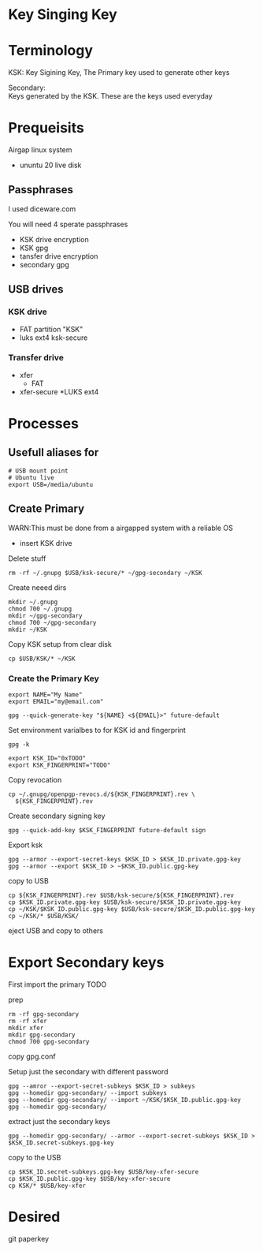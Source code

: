 # Key Singing Key 


# Terminology

KSK:
 Key Sigining Key,  The Primary key used to generate other keys

Secondary:  
  Keys generated by the KSK.  These are the keys used everyday

# Prequeisits

Airgap linux system

* ununtu 20 live disk


## Passphrases

I used diceware.com

You will need 4 sperate passphrases

* KSK drive encryption
* KSK gpg
* tansfer drive encryption 
* secondary gpg  

## USB drives

### KSK drive

* FAT partition "KSK"
* luks ext4 ksk-secure

### Transfer drive

* xfer
  * FAT
* xfer-secure
  *LUKS ext4
# Processes

## Usefull aliases for 

```
# USB mount point
# Ubuntu live
export USB=/media/ubuntu

```




## Create Primary

WARN:This must be done from a airgapped system with a reliable OS

* insert KSK drive

Delete stuff

```
rm -rf ~/.gnupg $USB/ksk-secure/* ~/gpg-secondary ~/KSK
```

Create neeed dirs

``` 
mkdir ~/.gnupg 
chmod 700 ~/.gnupg
mkdir ~/gpg-secondary
chmod 700 ~/gpg-secondary
mkdir ~/KSK
```

Copy KSK setup from clear disk

```
cp $USB/KSK/* ~/KSK
```


### Create the Primary Key

```
export NAME="My Name"
export EMAIL="my@email.com"
```

```
gpg --quick-generate-key "${NAME} <${EMAIL}>" future-default

```

Set environment varialbes to for KSK id and fingerprint

```
gpg -k
```

```
export KSK_ID="0xTODO"
export KSK_FINGERPRINT="TODO"
```

Copy revocation
```
cp ~/.gnupg/openpgp-revocs.d/${KSK_FINGERPRINT}.rev \
  ${KSK_FINGERPRINT}.rev
```

Create secondary signing key

```
gpg --quick-add-key $KSK_FINGERPRINT future-default sign
```

Export ksk

```
gpg --armor --export-secret-keys $KSK_ID > $KSK_ID.private.gpg-key
gpg --armor --export $KSK_ID > ~$KSK_ID.public.gpg-key

```

copy to USB

```
cp ${KSK_FINGERPRINT}.rev $USB/ksk-secure/${KSK_FINGERPRINT}.rev 
cp $KSK_ID.private.gpg-key $USB/ksk-secure/$KSK_ID.private.gpg-key
cp ~/KSK/$KSK_ID.public.gpg-key $USB/ksk-secure/$KSK_ID.public.gpg-key
cp ~/KSK/* $USB/KSK/
```

eject USB and copy to others



# Export Secondary keys

First import the primary
TODO


prep
```
rm -rf gpg-secondary
rm -rf xfer
mkdir xfer
mkdir gpg-secondary
chmod 700 gpg-secondary

```

copy gpg.conf


Setup just the secondary with different password
```
gpg --amror --export-secret-subkeys $KSK_ID > subkeys
gpg --homedir gpg-secondary/ --import subkeys
gpg --homedir gpg-secondary/ --import ~/KSK/$KSK_ID.public.gpg-key
gpg --homedir gpg-secondary/ 

```

extract just the secondary keys

``` 
gpg --homedir gpg-secondary/ --armor --export-secret-subkeys $KSK_ID > $KSK_ID.secret-subkeys.gpg-key
```


copy to the USB

```
cp $KSK_ID.secret-subkeys.gpg-key $USB/key-xfer-secure
cp $KSK_ID.public.gpg-key $USB/key-xfer-secure
cp KSK/* $USB/key-xfer

```







# Desired

git
paperkey


